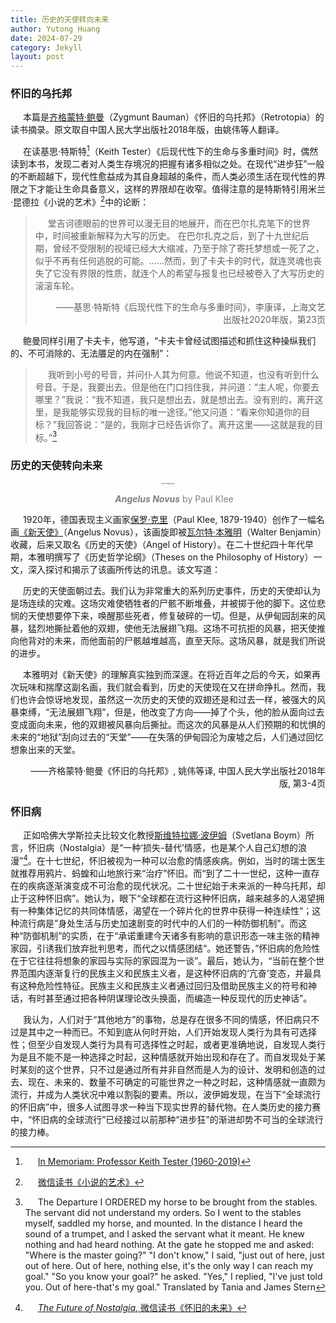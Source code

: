 ```yaml
---
title: 历史的天使转向未来
author: Yutong Huang
date: 2024-07-29
category: Jekyll
layout: post
---
```

<style>
     p {
    text-indent: 20px;
  }
</style>

### 怀旧的乌托邦

本篇是[齐格蒙特·鲍曼][4]（Zygmunt Bauman）《怀旧的乌托邦》（Retrotopia）的读书摘录。原文取自中国人民大学出版社2018年版，由姚伟等人翻译。

在读基思·特斯特[^4]（Keith Tester）《后现代性下的生命与多重时间》时，偶然读到本书，发现二者对人类生存境况的把握有诸多相似之处。在现代“进步狂”一般的不断超越下，现代性愈益成为其自身超越的条件，而人类必须生活在现代性的界限之下才能让生命具备意义，这样的界限却在收窄。值得注意的是特斯特引用米兰·昆德拉《小说的艺术》[^2]中的论断：

>堂吉诃德眼前的世界可以漫无目的地展开，而在巴尔扎克笔下的世界中，时间被重新解释为大写的历史。
>在巴尔扎克之后，到了十九世纪后期，曾经不受限制的视域已经大大缩减，乃至于除了寄托梦想或一死了之，似乎不再有任何逃脱的可能。……然而，到了卡夫卡的时代，就连灵魂也丧失了它没有界限的性质，就连个人的希望与报复也已经被卷入了大写历史的滚滚车轮。
><p align="right">——基思·特斯特《后现代性下的生命与多重时间》，李康译，上海文艺出版社2020年版，第23页</p>

鲍曼同样引用了卡夫卡，他写道，“卡夫卡曾经试图描述和抓住这种操纵我们的、不可消除的、无法餍足的内在强制”：
>我听到小号的号音，并问仆人其为何意。他说不知道，也没有听到什么号音。于是，我要出去。但是他在门口挡住我，并问道：“主人呢，你要去哪里？”我说：“我不知道，我只是想出去，就是想出去。没有别的，离开这里，是我能够实现我的目标的唯一途径。”他又问道：“看来你知道你的目标？”我回答说：“是的，我刚才已经告诉你了。离开这里——这就是我的目标。”[^3]


### 历史的天使转向未来

<div>     <!--块级封装-->
    <center>  <!--将图片和文字居中-->
    <img src="https://hytinefs.github.io/translation-ariadne/fig/Paul_Klee_~_Angelus_Novus_~_1920.jpeg" alt="OPS_images_pg_15" style="zoom:15%;">
    <br>    <!--换行-->
    <p style="color:grey;"><i><b>Angelus Novus</b></i> by Paul Klee</p> <!--标题-->
    </center>
</div>



1920年，德国表现主义画家[保罗·克里][2]（Paul Klee, 1879-1940）创作了一幅名画[《新天使》][1]（Angelus Novus），该画旋即被[瓦尔特·本雅明][3]（Walter Benjamin）收藏，后来又取名《历史的天使》（Angel of History）。在二十世纪四十年代早期，本雅明撰写了《历史哲学论纲》（Theses on the Philosophy of History）一文，深入探讨和揭示了该画所传达的讯息。该文写道：
<p style="font-family: KaiTi">
    历史的天使面朝过去。我们认为非常重大的系列历史事件，历史的天使却认为是场连续的灾难。这场灾难使牺牲者的尸骸不断堆叠，并被掷于他的脚下。这位悲悯的天使想要停下来，唤醒那些死者，修复破碎的一切。但是，从伊甸园刮来的风暴，猛烈地撕扯着他的双翅，使他无法展翅飞翔。这场不可抗拒的风暴，把天使推向他背对的未来，而他面前的尸骸越堆越高，直至天际。这场风暴，就是我们所说的进步。
</p>

本雅明对《新天使》的理解真实独到而深邃。在将近百年之后的今天，如果再次玩味和揣摩这副名画，我们就会看到，历史的天使现在又在拼命挣扎。然而，我们也许会惊讶地发现，虽然这一次历史的天使的双翅还是和过去一样，被强大的风暴束缚，“无法展翅飞翔”，但是，他改变了方向——掉了个头，他的脸从面向过去变成面向未来，他的双翅被风暴向后撕扯。而这次的风暴是从人们预期的和忧惧的未来的“地狱”刮向过去的“天堂”——在失落的伊甸园沦为废墟之后，人们通过回忆想象出来的天堂。
<p align="right">——齐格蒙特·鲍曼《怀旧的乌托邦》, 姚伟等译, 中国人民大学出版社2018年版, 第3-4页</p>

### 怀旧病

正如哈佛大学斯拉夫比较文化教授[斯维特拉娜·波伊姆][5]（Svetlana Boym）所言，怀旧病（Nostalgia）是“一种‘损失-替代’情感，也是某个人自己幻想的浪漫”[^1]。在十七世纪，怀旧被视为一种可以治愈的情感疾病。例如，当时的瑞士医生就推荐用鸦片、蚂蝗和山地旅行来“治疗”怀旧。而“到了二十一世纪，这种一直存在的疾病逐渐演变成不可治愈的现代状况。二十世纪始于未来派的一种乌托邦，却止于这种怀旧病”。她认为，眼下“全球都在流行这种怀旧病，越来越多的人渴望拥有一种集体记忆的共同体情感，渴望在一个碎片化的世界中获得一种连续性“；这种流行病是”身处生活与历史加速剧变的时代中的人们的一种防御机制”。而这种“防御机制”的实质，在于“承诺重建今天诸多有影响的意识形态一味主张的精神家园，引诱我们放弃批判思考，而代之以情感团结“。她还警告，”怀旧病的危险性在于它往往将想象的家园与实际的家园混为一谈”。最后，她认为，“当前在整个世界范围内逐渐复行的民族主义和民族主义者，是这种怀旧病的‘亢奋’变态，并最具有这种危险性特征。民族主义和民族主义者通过回归及借助民族主义的符号和神话，有时甚至通过把各种阴谋理论改头换面，而编造一种反现代的历史神话”。

我认为，人们对于“其他地方”的事物，总是存在很多不同的情感，怀旧病只不过是其中之一种而已。不知到底从何时开始，人们开始发现人类行为具有可选择性；但至少自发现人类行为具有可选择性之时起，或者更准确地说，自发现人类行为是且不能不是一种选择之时起，这种情感就开始出现和存在了。而自发现处于某时某刻的这个世界，只不过是通过所有并非自然而是人为的设计、发明和创造的过去、现在、未来的、数量不可确定的可能世界之一种之时起，这种情感就一直颇为流行，并成为人类状况中难以割裂的要素。所以，波伊姆发现，在当下“全球流行的怀旧病”中，很多人试图寻求一种当下现实世界的替代物。在人类历史的接力赛中，“怀旧病的全球流行”已经接过以前那种“进步狂”的渐进却势不可当的全球流行的接力棒。


[1]: https://en.wikipedia.org/wiki/Angelus_Novus
[2]: https://en.wikipedia.org/wiki/Paul_Klee
[3]: https://en.wikipedia.org/wiki/Walter_Benjamin
[4]: https://en.wikipedia.org/wiki/Zygmunt_Bauman
[5]: https://en.wikipedia.org/wiki/Svetlana_Boym





[^1]: [_The Future of Nostalgia_, 微信读书《怀旧的未来》](https://weread.qq.com/web/bookDetail/02a328305dd66a02adc380c)
[^2]: [微信读书《小说的艺术》](https://weread.qq.com/web/bookDetail/94b32900729dcfa094b6052)
[^3]: The Departure
 I ORDERED my horse to be brought from the stables. The servant did not understand my orders. So I went to the stables myself, saddled my horse, and mounted. In the distance I heard the sound of a trumpet, and I asked the servant what it meant. He knew nothing and had heard nothing. At the gate he stopped me and asked: "Where is the master going?" "I don't know," I said, "just out of here, just out of here. Out of here, nothing else, it's the only way I can reach my goal." "So you know your goal?" he asked. "Yes," I replied, "I've just told you. Out of here-that's my goal."
 Translated by Tania and James Stern
 
[^4]: [In Memoriam: Professor Keith Tester (1960-2019)](https://baumaninstitute.leeds.ac.uk/news/in-memoriam-professor-keith-tester-1960-2019/)
